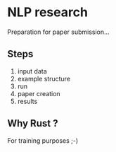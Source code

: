 # NLP research

Preparation for paper submission...

## Steps
1) input data
2) example structure
3) run
4) paper creation
5) results 


## Why Rust ?
For training purposes  ;-)
